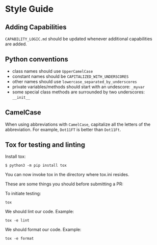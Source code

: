Style Guide
===========

Adding Capabilities
-------------------

`CAPABILITY_LOGIC.md` should be updated whenever additional capabilities are added. 

Python conventions
------------------

- class names should use `UpperCamelCase`
- constant names should be `CAPITALIZED_WITH_UNDERSCORES`
- other names should use `lowercase_separated_by_underscores`
- private variables/methods should start with an undescore: `_myvar`
- some special class methods are surrounded by two underscores: `__init__`

CamelCase
---------

When using abbreviations with `CamelCase`, capitalize all the letters of the abbreviation. For example, `Dot11FT` is better than `Dot11Ft`.

Tox for testing and linting
---------------------------

Install tox:

```
$ python3 -m pip install tox 
```

You can now invoke tox in the directory where tox.ini resides.

These are some things you should before submitting a PR:

To initiate testing:

```
tox
```

We should lint our code. Example:

```
tox -e lint
```

We should format our code. Example:

```
tox -e format
```
